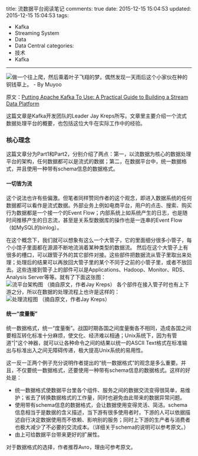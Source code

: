 title: 流数据平台阅读笔记
comments: true
date: 2015-12-15 15:04:53
updated: 2015-12-15 15:04:53
tags:
- Kafka
- Streaming System
- Data
- Data Central
categories:
- 技术
- Kafka
---
![做一个往上爬，然后乘着叶子飞翔的梦。偶然发现一天雨后这个小家伙在种的铜钱草上。 - By Muyoo](http://7vzs9m.com1.z0.glb.clouddn.com/wn.jpg)

原文：[Putting Apache Kafka To Use: A Practical Guide to Building a Stream Data Platform](http://www.confluent.io/blog/stream-data-platform-1/)

这篇文章是Kafka开发团队的Leader Jay Kreps所写。文章里主要介绍一个流式数据处理平台的概要，也包括这位大牛在实际工作中的经验。

### 核心理念

这篇文章分为Part1和Part2，分别介绍了两点：第一，以流数据为核心的数据处理平台的架构，任何数据都可以是流式的数据；第二，在数据平台中，统一数据格式，并且使用一种带有schema信息的数据格式。
<!-- more -->

#### 一切皆为流

这个说法也许有些偏激。但笔者同样赞同作者的这个观念，即进入数据系统的任何数据都可以看作是流式数据。外部业务上例如电商平台，用户的点击、搜索、购买行为数据都是一个接一个的Event Flow；内部系统上如系统产生的日志，也是随时间推移产生的日志流，甚至是关系型数据库的操作也是一连串的Event Flow（如MySQL的binlog）。

在这个概念下，我们就可以想象有这么一个大管子，它的里面细分很多小管子，每个小馆子里面都在源源不断地流淌着某种类型的数据流。
然后在这个大管子上有很多的槽口，可以跟管子外的其它部件对接。这些部件把数据流从管子里取出来处理；处理后的结果可以再放回大管子里的某个不同于之前的小管子里，或者不放回去。这些连接到管子上的部件可以是Applications、Hadoop、Monitor、RDS、Analysis Server等等。就有了下面这张图：
![流平台架构图 （摘自原文，作者Jay Kreps）](http://7vzs9m.com1.z0.glb.clouddn.com/stream-centric-architecture1.png)
各个部件在接入管子时也有上下游之分，所以在数据的处理流程上也许是这样的：
![处理流程图 （摘自原文，作者Jay Kreps）](http://7vzs9m.com1.z0.glb.clouddn.com/dag.png)

#### 统一“度量衡”

统一数据格式，统一“度量衡”。战国时期各国之间度量衡各不相同，造成各国之间要相互转化标准十分麻烦，使文化、经济难以相通；Unix系统下，因为有管道“|”这个神器，就可以让各种命令之间的结果以统一的ASCII Text格式在标准输出与标准出入之间无障碍传递，极大提高Unix系统的易用性。

这一反一正两个例子充分说明作者提出的“统一数据格式”的观念是多么重要。并且，不仅要统一数据格式，还要使用一种带有schema信息的数据格式。这样的好处是：
- 统一数据格式使数据平台里各个组件、服务之间的数据交流变得很简单，易维护；省去了转换数据格式的工作量，同时也避免由此带来的数据异常问题。
- 使用带有schema信息的数据格式，会让数据使用变得灵活、简洁。schema信息相当于是数据的含义描述，当下游有很多使用者时，下游的人可以依据描述自行决定数据使用而不依赖、影响别的服务；同时上下游的生产者与消费者也极大减少了不必要的交流成本。（详细关于schema的说明可以参考原文。）
- 由上可给数据平台带来更好的扩展性。

对于数据格式的选择，作者推荐Avro，理由可参考原文。
